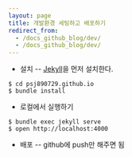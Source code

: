 ```yaml
---
layout: page
title: 개발환경 세팅하고 배포하기 
redirect_from:
  - /docs_github_blog/dev/
  - /docs_github_blog/dev/
---
```


* 설치 -- [Jekyll]을 먼저 설치한다. 
```
$ cd psj890729.github.io
$ bundle install
```
* 로컬에서 실행하기 
```
$ bundle exec jekyll serve
$ open http://localhost:4000
```
* 배포 -- github에 push만 해주면 됨

[Jekyll]: https://jekyllrb.com/
